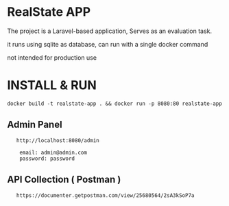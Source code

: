 # RealState APP

The project is a Laravel-based application, Serves as an evaluation task.

it runs using sqlite as database, can run with a single docker command

not intended for production use

# INSTALL & RUN

`docker build -t realstate-app . && docker run -p 8080:80 realstate-app`

## Admin Panel

````
   http://localhost:8080/admin
   
    email: admin@admin.com
    password: password
````

## API Collection ( Postman )

````
   https://documenter.getpostman.com/view/25680564/2sA3kSoP7a
````
